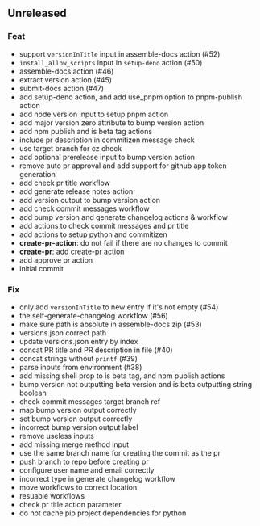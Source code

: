 ## Unreleased

### Feat

- support `versionInTitle` input in assemble-docs action (#52)
- `install_allow_scripts` input in `setup-deno` action (#50)
- assemble-docs action (#46)
- extract version action (#45)
- submit-docs action (#47)
- add setup-deno action, and add use_pnpm option to pnpm-publish action
- add node version input to setup pnpm action
- add major version zero attribute to bump version action
- add npm publish and is beta tag actions
- include pr description in commitizen message check
- use target branch for cz check
- add optional prerelease input to bump version action
- remove auto pr approval and add support for github app token generation
- add check pr title workflow
- add generate release notes action
- add version output to bump version action
- add check commit messages workflow
- add bump version and generate changelog actions & workflow
- add actions to check commit messages and pr title
- add actions to setup python and commitizen
- **create-pr-action**: do not fail if there are no changes to commit
- **create-pr**: add create-pr action
- add approve pr action
- initial commit

### Fix

- only add `versionInTitle` to new entry if it's not empty (#54)
- the self-generate-changelog workflow (#56)
- make sure path is absolute in assemble-docs zip (#53)
- versions.json correct path
- update versions.json entry by index
- concat PR title and PR description in file (#40)
- concat strings without `printf` (#39)
- parse inputs from environment (#38)
- add missing shell prop to is beta tag, and npm publish actions
- bump version not outputting beta version and is beta outputting string boolean
- check commit messages target branch ref
- map bump version output correctly
- set bump version output correctly
- incorrect bump version output label
- remove useless inputs
- add missing merge method input
- use the same branch name for creating the commit as the pr
- push branch to repo before creating pr
- configure user name and email correctly
- incorrect type in generate changelog workflow
- move workflows to correct location
- resuable workflows
- check pr title action parameter
- do not cache pip project dependencies for python
